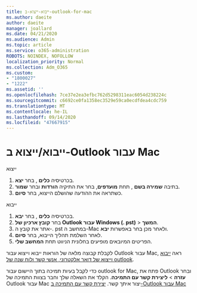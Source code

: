 ```yaml
---
title: ייבוא-ייצוא-ב-outlook-for-mac
ms.author: daeite
author: daeite
manager: joallard
ms.date: 04/21/2020
ms.audience: Admin
ms.topic: article
ms.service: o365-administration
ROBOTS: NOINDEX, NOFOLLOW
localization_priority: Normal
ms.collection: Adm_O365
ms.custom:
- "1800027"
- "1222"
ms.assetid: ''
ms.openlocfilehash: 7ce37e2ea3efbc762d5298311eac6054d238224c
ms.sourcegitcommit: c6692ce0fa1358ec3529e59ca0ecdfdea4cdc759
ms.translationtype: MT
ms.contentlocale: he-IL
ms.lasthandoff: 09/14/2020
ms.locfileid: "47667915"
---
```

# <a name="importexport-in-outlook-for-mac"></a>ייבוא/ייצוא ב-Outlook עבור Mac 

ייצוא
1. בכרטיסיה **כלים** , בחר **יצא**.
2. בתיבה **שמירה בשם** , תחת **מועדפים**, בחר את התיקיה **הורדות** ובחר **שמור**.
3. כשתראה את ההודעה שהושלם הייצוא, בחר **סיום**.

ייבוא
1. בכרטיסיה **כלים** , בחר **יבא**.
2. בחר **קובץ ארכיון של Outlook עבור Windows (. pst)**  >  **המשך**.
3. אתר את קובץ ה-. pst במחשב ה-Mac ולאחר מכן בחר באפשרות **יבא**.
4. לאחר השלמת תהליך הייבוא, בחר **סיום**.
5. הפריטים המיובאים מופיעים בחלונית הניווט תחת **המחשב שלי**.

לקבלת קבוצה מלאה של הוראות ייבוא וייצוא עבור Outlook עבור Mac, ראה [ייבוא וייצוא של דואר אלקטרוני, אנשי קשר ולוח שנה של outlook](https://support.office.com/article/92577192-3881-4502-b79d-c3bbada6c8ef#ID0EAACAAA=Mac). 

כדי לקבל בעיות תמיכה בתוך היישום עבור outlook for Mac, פתח את Outlook ובחר **עזרה**  >  **ליצירת קשר עם התמיכה**. הקלד את השאלה שלך וחבר בצוות התמיכה של Outlook עבור Mac יצור איתך קשר. [יצירת קשר עם התמיכה ב-Outlook עבור Mac](https://go.microsoft.com/fwlink/?linkid=2002400&clcid=0x409)